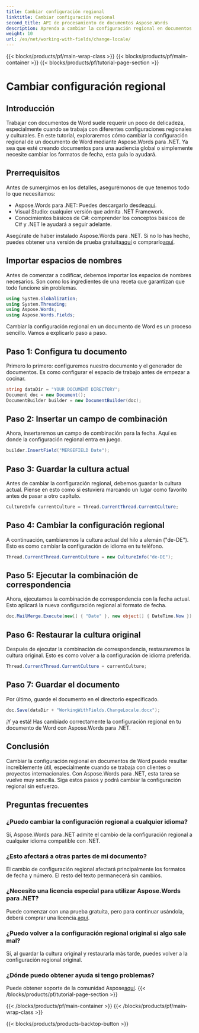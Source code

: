 ```yaml
---
title: Cambiar configuración regional
linktitle: Cambiar configuración regional
second_title: API de procesamiento de documentos Aspose.Words
description: Aprenda a cambiar la configuración regional en documentos de Word con Aspose.Words para .NET con esta guía. Perfecta para gestionar proyectos y clientes internacionales.
weight: 10
url: /es/net/working-with-fields/change-locale/
---
```


{{< blocks/products/pf/main-wrap-class >}}
{{< blocks/products/pf/main-container >}}
{{< blocks/products/pf/tutorial-page-section >}}

# Cambiar configuración regional

## Introducción

Trabajar con documentos de Word suele requerir un poco de delicadeza, especialmente cuando se trabaja con diferentes configuraciones regionales y culturales. En este tutorial, exploraremos cómo cambiar la configuración regional de un documento de Word mediante Aspose.Words para .NET. Ya sea que esté creando documentos para una audiencia global o simplemente necesite cambiar los formatos de fecha, esta guía lo ayudará.

## Prerrequisitos

Antes de sumergirnos en los detalles, asegurémonos de que tenemos todo lo que necesitamos:

-  Aspose.Words para .NET: Puedes descargarlo desde[aquí](https://releases.aspose.com/words/net/).
- Visual Studio: cualquier versión que admita .NET Framework.
- Conocimientos básicos de C#: comprender los conceptos básicos de C# y .NET le ayudará a seguir adelante.

 Asegúrate de haber instalado Aspose.Words para .NET. Si no lo has hecho, puedes obtener una versión de prueba gratuita[aquí](https://releases.aspose.com/) o comprarlo[aquí](https://purchase.aspose.com/buy).

## Importar espacios de nombres

Antes de comenzar a codificar, debemos importar los espacios de nombres necesarios. Son como los ingredientes de una receta que garantizan que todo funcione sin problemas.

```csharp
using System.Globalization;
using System.Threading;
using Aspose.Words;
using Aspose.Words.Fields;
```

Cambiar la configuración regional en un documento de Word es un proceso sencillo. Vamos a explicarlo paso a paso.

## Paso 1: Configura tu documento

Primero lo primero: configuremos nuestro documento y el generador de documentos. Es como configurar el espacio de trabajo antes de empezar a cocinar.

```csharp
string dataDir = "YOUR DOCUMENT DIRECTORY";
Document doc = new Document();
DocumentBuilder builder = new DocumentBuilder(doc);
```

## Paso 2: Insertar un campo de combinación

Ahora, insertaremos un campo de combinación para la fecha. Aquí es donde la configuración regional entra en juego.

```csharp
builder.InsertField("MERGEFIELD Date");
```

## Paso 3: Guardar la cultura actual

Antes de cambiar la configuración regional, debemos guardar la cultura actual. Piense en esto como si estuviera marcando un lugar como favorito antes de pasar a otro capítulo.

```csharp
CultureInfo currentCulture = Thread.CurrentThread.CurrentCulture;
```

## Paso 4: Cambiar la configuración regional

A continuación, cambiaremos la cultura actual del hilo a alemán ("de-DE"). Esto es como cambiar la configuración de idioma en tu teléfono.

```csharp
Thread.CurrentThread.CurrentCulture = new CultureInfo("de-DE");
```

## Paso 5: Ejecutar la combinación de correspondencia

Ahora, ejecutamos la combinación de correspondencia con la fecha actual. Esto aplicará la nueva configuración regional al formato de fecha.

```csharp
doc.MailMerge.Execute(new[] { "Date" }, new object[] { DateTime.Now });
```

## Paso 6: Restaurar la cultura original

Después de ejecutar la combinación de correspondencia, restauraremos la cultura original. Esto es como volver a la configuración de idioma preferida.

```csharp
Thread.CurrentThread.CurrentCulture = currentCulture;
```

## Paso 7: Guardar el documento

Por último, guarde el documento en el directorio especificado.

```csharp
doc.Save(dataDir + "WorkingWithFields.ChangeLocale.docx");
```

¡Y ya está! Has cambiado correctamente la configuración regional en tu documento de Word con Aspose.Words para .NET.

## Conclusión

Cambiar la configuración regional en documentos de Word puede resultar increíblemente útil, especialmente cuando se trabaja con clientes o proyectos internacionales. Con Aspose.Words para .NET, esta tarea se vuelve muy sencilla. Siga estos pasos y podrá cambiar la configuración regional sin esfuerzo.

## Preguntas frecuentes

### ¿Puedo cambiar la configuración regional a cualquier idioma?
Sí, Aspose.Words para .NET admite el cambio de la configuración regional a cualquier idioma compatible con .NET.

### ¿Esto afectará a otras partes de mi documento?
El cambio de configuración regional afectará principalmente los formatos de fecha y número. El resto del texto permanecerá sin cambios.

### ¿Necesito una licencia especial para utilizar Aspose.Words para .NET?
 Puede comenzar con una prueba gratuita, pero para continuar usándola, deberá comprar una licencia.[aquí](https://purchase.aspose.com/buy).

### ¿Puedo volver a la configuración regional original si algo sale mal?
Sí, al guardar la cultura original y restaurarla más tarde, puedes volver a la configuración regional original.

### ¿Dónde puedo obtener ayuda si tengo problemas?
 Puede obtener soporte de la comunidad Aspose[aquí](https://forum.aspose.com/c/words/8).
{{< /blocks/products/pf/tutorial-page-section >}}

{{< /blocks/products/pf/main-container >}}
{{< /blocks/products/pf/main-wrap-class >}}

{{< blocks/products/products-backtop-button >}}
